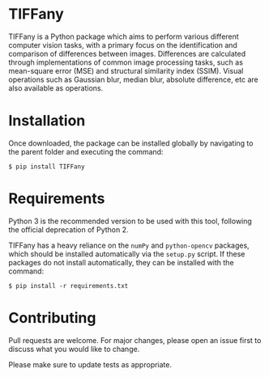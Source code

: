 # TIFFany
TIFFany is a Python package which aims to perform various different computer vision tasks, with a primary focus on the identification and comparison of differences between images. Differences are calculated through implementations of common image processing tasks, such as mean-square error (MSE) and structural similarity index (SSIM). Visual operations such as Gaussian blur, median blur, absolute difference, etc are also available as operations.

# Installation
Once downloaded, the package can be installed globally by navigating to the parent folder and executing the command:

`$ pip install TIFFany`

# Requirements
Python 3 is the recommended version to be used with this tool, following the official deprecation of Python 2.

TIFFany has a heavy reliance on the `numPy` and `python-opencv` packages, which should be installed automatically via the `setup.py` script. If these packages do not install automatically, they can be installed with the command:

`$ pip install -r requirements.txt`

# Contributing
Pull requests are welcome. For major changes, please open an issue first to discuss what you would like to change.

Please make sure to update tests as appropriate.
